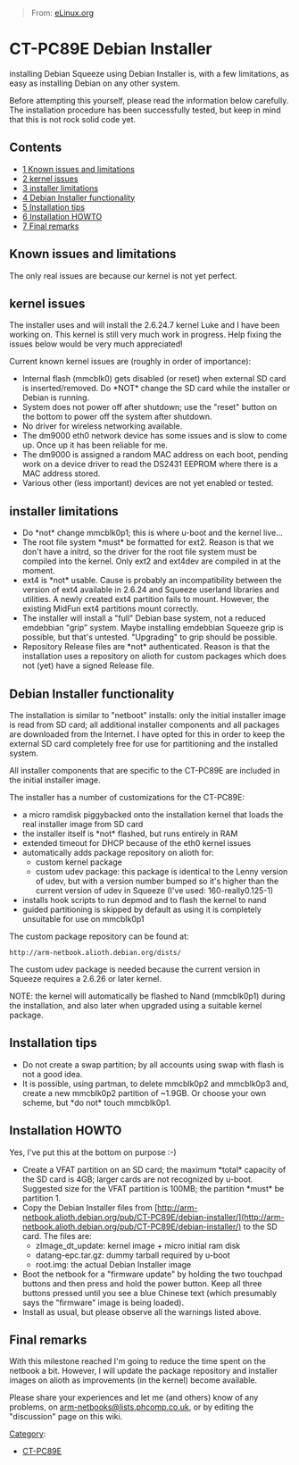 > From: [eLinux.org](http://eLinux.org/CT-PC89E_Debian_Installer "http://eLinux.org/CT-PC89E_Debian_Installer")


# CT-PC89E Debian Installer



installing Debian Squeeze using Debian Installer is, with a few
limitations, as easy as installing Debian on any other system.

Before attempting this yourself, please read the information below
carefully. The installation procedure has been successfully tested, but
keep in mind that this is not rock solid code yet.

## Contents

-   [1 Known issues and limitations](#known-issues-and-limitations)
-   [2 kernel issues](#kernel-issues)
-   [3 installer limitations](#installer-limitations)
-   [4 Debian Installer functionality](#debian-installer-functionality)
-   [5 Installation tips](#installation-tips)
-   [6 Installation HOWTO](#installation-howto)
-   [7 Final remarks](#final-remarks)

## Known issues and limitations

The only real issues are because our kernel is not yet perfect.

## kernel issues

The installer uses and will install the 2.6.24.7 kernel Luke and I have
been working on. This kernel is still very much work in progress. Help
fixing the issues below would be very much appreciated!

Current known kernel issues are (roughly in order of importance):

-   Internal flash (mmcblk0) gets disabled (or reset) when external SD
    card is inserted/removed. Do \*NOT\* change the SD card while the
    installer or Debian is running.
-   System does not power off after shutdown; use the "reset" button on
    the bottom to power off the system after shutdown.
-   No driver for wireless networking available.
-   The dm9000 eth0 network device has some issues and is slow to come
    up. Once up it has been reliable for me.
-   The dm9000 is assigned a random MAC address on each boot, pending
    work on a device driver to read the DS2431 EEPROM where there is a
    MAC address stored.
-   Various other (less important) devices are not yet enabled or
    tested.

## installer limitations

-   Do \*not\* change mmcblk0p1; this is where u-boot and the kernel
    live...
-   The root file system \*must\* be formatted for ext2. Reason is that
    we don't have a initrd, so the driver for the root file system must
    be compiled into the kernel. Only ext2 and ext4dev are compiled in
    at the moment.
-   ext4 is \*not\* usable. Cause is probably an incompatibility between
    the version of ext4 available in 2.6.24 and Squeeze userland
    libraries and utilities. A newly created ext4 partition fails to
    mount. However, the existing MidFun ext4 partitions mount correctly.
-   The installer will install a "full" Debian base system, not a
    reduced emdebbian "grip" system. Maybe installing emdebbian Squeeze
    grip is possible, but that's untested. "Upgrading" to grip should be
    possible.
-   Repository Release files are \*not\* authenticated. Reason is that
    the installation uses a repository on alioth for custom packages
    which does not (yet) have a signed Release file.

## Debian Installer functionality

The installation is similar to "netboot" installs: only the initial
installer image is read from SD card; all additional installer
components and all packages are downloaded from the Internet. I have
opted for this in order to keep the external SD card completely free for
use for partitioning and the installed system.

All installer components that are specific to the CT-PC89E are included
in the initial installer image.

The installer has a number of customizations for the CT-PC89E:

-   a micro ramdisk piggybacked onto the installation kernel that loads
    the real installer image from SD card
-   the installer itself is \*not\* flashed, but runs entirely in RAM
-   extended timeout for DHCP because of the eth0 kernel issues
-   automatically adds package repository on alioth for:
    -   custom kernel package
    -   custom udev package: this package is identical to the Lenny
        version of udev, but with a version number bumped so it's higher
        than the current version of udev in Squeeze (I've used:
        160-really0.125-1)
-   installs hook scripts to run depmod and to flash the kernel to nand
-   guided partitioning is skipped by default as using it is completely
    unsuitable for use on mmcblk0p1

The custom package repository can be found at:

    http://arm-netbook.alioth.debian.org/dists/

The custom udev package is needed because the current version in Squeeze
requires a 2.6.26 or later kernel.

NOTE: the kernel will automatically be flashed to Nand (mmcblk0p1)
during the installation, and also later when upgraded using a suitable
kernel package.

## Installation tips

-   Do not create a swap partition; by all accounts using swap with
    flash is not a good idea.
-   It is possible, using partman, to delete mmcblk0p2 and mmcblk0p3
    and, create a new mmcblk0p2 partition of \~1.9GB. Or choose your own
    scheme, but \*do not\* touch mmcblk0p1.

## Installation HOWTO

Yes, I've put this at the bottom on purpose :-)

-   Create a VFAT partition on an SD card; the maximum \*total\*
    capacity of the SD card is 4GB; larger cards are not recognized by
    u-boot. Suggested size for the VFAT partition is 100MB; the
    partition \*must\* be partition 1.
-   Copy the Debian Installer files from
    [http://arm-netbook.alioth.debian.org/pub/CT-PC89E/debian-installer/](http://arm-netbook.alioth.debian.org/pub/CT-PC89E/debian-installer/)
    to the SD card. The files are:
    -   zImage\_dt\_update: kernel image + micro initial ram disk
    -   datang-epc.tar.gz: dummy tarball required by u-boot
    -   root.img: the actual Debian Installer image
-   Boot the netbook for a "firmware update" by holding the two touchpad
    buttons and then press and hold the power button. Keep all three
    buttons pressed until you see a blue Chinese text (which presumably
    says the "firmware" image is being loaded).
-   Install as usual, but please observe all the warnings listed above.

## Final remarks

With this milestone reached I'm going to reduce the time spent on the
netbook a bit. However, I will update the package repository and
installer images on alioth as improvements (in the kernel) become
available.

Please share your experiences and let me (and others) know of any
problems, on arm-netbooks@lists.phcomp.co.uk, or by editing the
"discussion" page on this wiki.


[Category](http://eLinux.org/Special:Categories "Special:Categories"):

-   [CT-PC89E](http://eLinux.org/index.php?title=Category:CT-PC89E&action=edit&redlink=1 "Category:CT-PC89E (page does not exist)")

